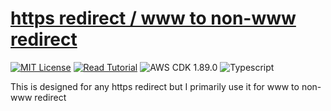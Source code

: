 # [https redirect / www to non-www redirect](https://apoorv.blog/posts/redirect-from-www-to-non-www-with-aws-cdk.html)

[![MIT License](https://badgen.now.sh/badge/License/MIT/blue)](https://github.com/apoorvmote/cdk-examples/blob/master/License.md)
[![Read Tutorial](https://badgen.now.sh/badge/Read/Tutorial/purple)](https://apoorv.blog/posts/redirect-from-www-to-non-www-with-aws-cdk.html)
![AWS CDK 1.89.0](https://badgen.net/badge/aws-cdk/1.89.0/yellow)
![Typescript](https://badgen.net/badge/icon/typescript?icon=typescript&label)

This is designed for any https redirect but I primarily use it for www to non-www redirect
